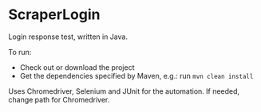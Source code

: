 # ScraperLogin
Login response test, written in Java.

To run:
- Check out or download the project
- Get the dependencies specified by Maven, e.g.: run `mvn clean install`

Uses Chromedriver, Selenium and JUnit for the automation.
If needed, change path for Chromedriver.
